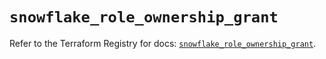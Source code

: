 # `snowflake_role_ownership_grant`

Refer to the Terraform Registry for docs: [`snowflake_role_ownership_grant`](https://registry.terraform.io/providers/snowflake-labs/snowflake/0.89.0/docs/resources/role_ownership_grant).
